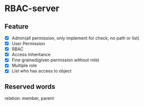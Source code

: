 # RBAC-server

## Feature

- [x] Admin(all permission, only implement for check, no path or list)
- [x] User Permission
- [x] RBAC
- [x] Access Inheritance
- [x] Fine grained(given permission without role)
- [x] Multiple role
- [x] List who has access to object

## Reserved words

relation: member, parent